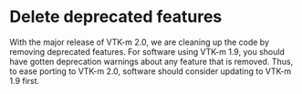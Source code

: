 # Delete deprecated features

With the major release of VTK-m 2.0, we are cleaning up the code by
removing deprecated features. For software using VTK-m 1.9, you should have
gotten deprecation warnings about any feature that is removed. Thus, to
ease porting to VTK-m 2.0, software should consider updating to VTK-m 1.9
first.

